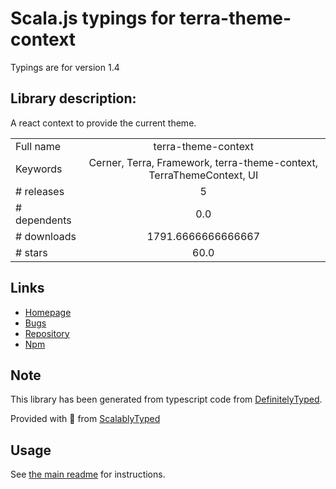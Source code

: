 
# Scala.js typings for terra-theme-context

Typings are for version 1.4

## Library description:
A react context to provide the current theme.

|                    |                 |
| ------------------ | :-------------: |
| Full name          | terra-theme-context |
| Keywords           | Cerner, Terra, Framework, terra-theme-context, TerraThemeContext, UI |
| # releases         | 5 |
| # dependents       | 0.0 |
| # downloads        | 1791.6666666666667 |
| # stars            | 60.0 |

## Links
- [Homepage](https://github.com/cerner/terra-framework#readme)
- [Bugs](https://github.com/cerner/terra-framework/issues)
- [Repository](https://github.com/cerner/terra-framework)
- [Npm](https://www.npmjs.com/package/terra-theme-context)
    


## Note
This library has been generated from typescript code from [DefinitelyTyped](https://definitelytyped.org).

Provided with :purple_heart: from [ScalablyTyped](https://github.com/oyvindberg/ScalablyTyped)

## Usage
See [the main readme](../../readme.md) for instructions.


